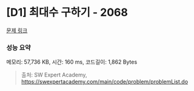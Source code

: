 # [D1] 최대수 구하기 - 2068 

[문제 링크](https://swexpertacademy.com/main/code/problem/problemDetail.do?contestProbId=AV5QQhbqA4QDFAUq) 

### 성능 요약

메모리: 57,736 KB, 시간: 160 ms, 코드길이: 1,862 Bytes



> 출처: SW Expert Academy, https://swexpertacademy.com/main/code/problem/problemList.do